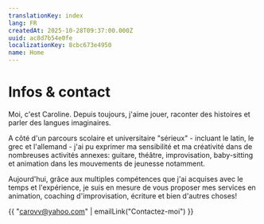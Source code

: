 ```yaml
---
translationKey: index
lang: FR
createdAt: 2025-10-28T09:37:00.000Z
uuid: ac8d7b54e0fe
localizationKey: 8cbc673e4950
name: Home
---
```

# Infos & contact

Moi, c'est Caroline. Depuis toujours, j'aime jouer, raconter des histoires et parler des langues imaginaires.

A côté d'un parcours scolaire et universitaire "sérieux" - incluant le latin, le grec et l'allemand - j'ai pu exprimer ma sensibilité et ma créativité dans de nombreuses activités annexes: guitare, théâtre, improvisation, baby-sitting et animation dans les mouvements de jeunesse notamment.

Aujourd'hui, grâce aux multiples compétences que j'ai acquises avec le temps et l'expérience, je suis en mesure de vous proposer mes services en animation, coaching d'improvisation, écriture et bien d'autres choses!

{{ "carovv@yahoo.com" | emailLink("Contactez-moi") }}
